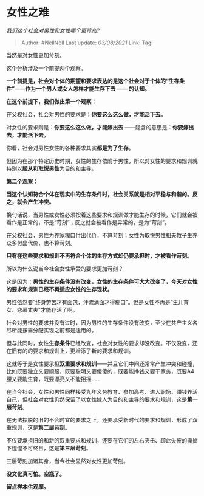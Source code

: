 # 女性之难
*我们这个社会对男性和女性哪个更苛刻?*

> Author: #NellNell 
> Last update: *03/08/2021* 
> Link:
> Tag:  
  
当然是对女性更加苛刻。

这个分析涉及一个前提两个观察。

**一个前提是，社会对个体的期望和要求表达的是这个社会对于个体的“生存条件”——作为一个男人或女人怎样才能生存下去 —— 的认知。**

  

  

**在这个前提下，我们做出第一个观察：**

在父权社会，社会对男性的要求是：**你要这么这么做，才能活下去。**

对女性的要求则是：**你要这么这么做，才能嫁出去** ——隐含的意思是：**你要嫁出去，才能活下去。**

你看，社会对男性女性的各种要求其实**都是为了生存**。

但因为在那个特定历史时期，女性的生存依附于男性，所以对女性的要求和规训就特别以**服从和取悦男性**为目的和主导。

**第二个观察：**

**当这个认知符合个体在现实中的生存条件时，社会关系就是相对平稳与和谐的。反之，就会产生冲突。**

换句话说，当男性或女性必须按着这些要求和规训做才能生存的时候，它们就会被看作是正常的，不是“苛刻”；反之就会被看作是异常的，是为“苛刻”。

在父权社会，男性为养家糊口付出代价，不算苛刻；女性为取悦男性相夫教子生养众多付出代价，也不算苛刻。

**只有在这些要求和规训不再符合个体的生存方式却仍要承担时，才被看作苛刻。**

  

  

所以为什么说当今社会女性承受的要求更加苛刻？

这是因为：**男性的生存条件没有改变，女性的生存条件可大大改变了，今天对女性的要求和规训已经不再适应女性的生存现状。**

男性依然要“终身劳苦才有面包，汗流满面才得糊口”。但是女性不再是“生儿育女、恋慕丈夫”才能存活了啊。

社会对男性的要求并没有过时，因为男性的生存条件没有改变，至少在共产主义各尽所能按需分配实现之前都是适用的。

但与此同时，女性**生存条件**已经改变，社会对女性的要求却没改变。不仅没变，还在旧有的的要求和规训上，更增添了新的要求和规训。

这就等于是女性要承担**双重要求和规训**——并且它们中间还常常产生冲突和碰撞，比如既要独立又要顺服，既要聪明又要傻傻的，既要能挣钱又要干家务，既要A4腰又要能生育，既要漂亮又不能招摇……

  

  

在当今社会，女性和男性同样接受九年义务教育、参加高考、进入职场、赚钱养活自己，但社会对女性仍然保留了以女性嫁人为目的和主导的要求和规训，这是**第一层苛刻**。

在无法摆脱的旧的不合时宜的要求之上，还要承受新时代的要求和规训，形成了双重规训，这是**第二层苛刻**。

不仅要承担旧的和新的双重要求和规训，还要在它们的左右夹击、顾此失彼的撕扯下惶惶不可终日，这是**第三层苛刻**。

三层苛刻加诸其身，当今社会显然对女性更加苛刻。

  

  

  

**没文化真可怕。空瓶了。**

**留点样本供观摩。**